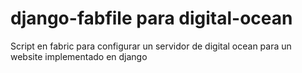 # django-fabfile para digital-ocean

Script en fabric para configurar un servidor de digital ocean para un website implementado en django
